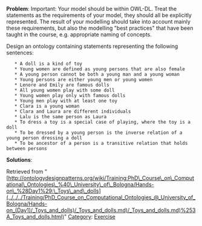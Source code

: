 __Problem__:
Important: Your model should be within OWL-DL. Treat the statements as the requirements of your model, they should all be explicitly represented. The result of your modelling should take into account mainly these requirements, but also the modelling "best practices" that have been taught in the course, e.g. appropriate naming of concepts.


Design an ontology containing statements representing the following sentences:




```
   * A doll is a kind of toy
   * Young women are defined as young persons that are also female
   * A young person cannot be both a young man and a young woman
   * Young persons are either young men or young women
   * Lenore and Emily are famous dolls
   * All young women play with some doll
   * Young women play only with famous dolls
   * Young men play with at least one toy
   * Clara is a young woman
   * Clara and Laura are different individuals
   * Lalu is the same person as Laura
   * To dress a toy is a special case of playing, where the toy is a doll
   * To be dressed by a young person is the inverse relation of a young person dressing a doll
   * To be ancestor of a person is a transitive relation that holds between persons

```


__Solutions__:





Retrieved from "[http://ontologydesignpatterns.org/wiki/Training:PhD\_Course\_on\_Computational\_Ontologies\_%40\_University\_of\_Bologna/Hands-on\_%28Day1%29:\_Toys\_and\_dolls](../../../Training/PhD_Course_on_Computational_Ontologies_@_University_of_Bologna/Hands-on_(Day1)/_Toys_and_dolls)/_Toys_and_dolls.md)/_Toys_and_dolls.md)%253A_Toys_and_dolls.html)"
 [Category](http://ontologydesignpatterns.org/wiki/Special:Categories "Special:Categories"): [Exercise](../../../Category/Exercise "Category:Exercise")